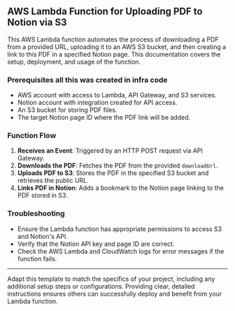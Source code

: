 ## AWS Lambda Function for Uploading PDF to Notion via S3

This AWS Lambda function automates the process of downloading a PDF from a provided URL, uploading it to an AWS S3 bucket, and then creating a link to this PDF in a specified Notion page. This documentation covers the setup, deployment, and usage of the function.

### Prerequisites all this was created in infra code

- AWS account with access to Lambda, API Gateway, and S3 services.
- Notion account with integration created for API access.
- An S3 bucket for storing PDF files.
- The target Notion page ID where the PDF link will be added.

### Function Flow

1. **Receives an Event**: Triggered by an HTTP POST request via API Gateway.
2. **Downloads the PDF**: Fetches the PDF from the provided `downloadUrl`.
3. **Uploads PDF to S3**: Stores the PDF in the specified S3 bucket and retrieves the public URL.
4. **Links PDF in Notion**: Adds a bookmark to the Notion page linking to the PDF stored in S3.

### Troubleshooting

- Ensure the Lambda function has appropriate permissions to access S3 and Notion's API.
- Verify that the Notion API key and page ID are correct.
- Check the AWS Lambda and CloudWatch logs for error messages if the function fails.

---

Adapt this template to match the specifics of your project, including any additional setup steps or configurations. Providing clear, detailed instructions ensures others can successfully deploy and benefit from your Lambda function.